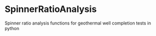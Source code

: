 # SpinnerRatioAnalysis
Spinner ratio analysis functions for geothermal well completion tests in python 
